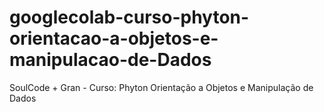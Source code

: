 # googlecolab-curso-phyton-orientacao-a-objetos-e-manipulacao-de-Dados
SoulCode + Gran - Curso: Phyton Orientação a Objetos e Manipulação de Dados
